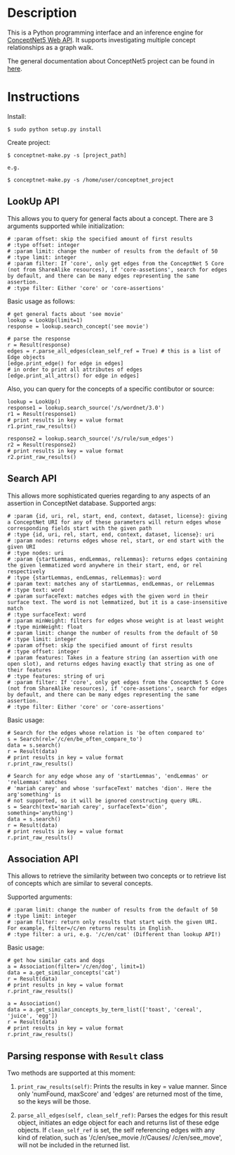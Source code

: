 Description
===========

This is a Python programming interface and an inference engine for [ConceptNet5 Web API](http://conceptnet5.media.mit.edu/). It supports investigating multiple concept relationships as a graph walk. 

The general documentation about ConceptNet5 project can be found in [here](https://github.com/commonsense/conceptnet5/wiki).

Instructions
============
Install:
    
    $ sudo python setup.py install

Create project:

    $ conceptnet-make.py -s [project_path]
    
    e.g.

    $ conceptnet-make.py -s /home/user/conceptnet_project


LookUp API
----------

This allows you to query for general facts about a concept. There are 3 arguments supported while initialization:

    # :param offset: skip the specified amount of first results
    # :type offset: integer
    # :param limit: change the number of results from the default of 50
    # :type limit: integer
    # :param filter: If 'core', only get edges from the ConceptNet 5 Core (not from ShareAlike resources), if 'core-assetions', search for edges by default, and there can be many edges representing the same assertion.
    # :type filter: Either 'core' or 'core-assertions'


Basic usage as follows:

    # get general facts about 'see movie'
    lookup = LookUp(limit=1)
    response = lookup.search_concept('see movie')
    
    # parse the response
    r = Result(response)
    edges = r.parse_all_edges(clean_self_ref = True) # this is a list of Edge objects
    [edge.print_edge() for edge in edges]
    # in order to print all attributes of edges
    [edge.print_all_attrs() for edge in edges]


Also, you can query for the concepts of a specific contibutor or source:

    lookup = LookUp()
    response1 = lookup.search_source('/s/wordnet/3.0')
    r1 = Result(response1)
    # print results in key = value format 
    r1.print_raw_results()
    
    response2 = lookup.search_source('/s/rule/sum_edges')
    r2 = Result(response2)
    # print results in key = value format 
    r2.print_raw_results()

Search API
----------

This allows more sophisticated queries regarding to any aspects of an assertion in ConceptNet database. Supported args:

    # :param {id, uri, rel, start, end, context, dataset, license}: giving a ConceptNet URI for any of these parameters will return edges whose corresponding fields start with the given path
    # :type {id, uri, rel, start, end, context, dataset, license}: uri
    # :param nodes: returns edges whose rel, start, or end start with the given URI
    # :type nodes: uri
    # :param {startLemmas, endLemmas, relLemmas}: returns edges containing the given lemmatized word anywhere in their start, end, or rel respectively
    # :type {startLemmas, endLemmas, relLemmas}: word
    # :param text: matches any of startLemmas, endLemmas, or relLemmas 
    # :type text: word
    # :param surfaceText: matches edges with the given word in their surface text. The word is not lemmatized, but it is a case-insensitive match
    # :type surfaceText: word
    # :param minWeight: filters for edges whose weight is at least weight
    # :type minWeight: float
    # :param limit: change the number of results from the default of 50
    # :type limit: integer
    # :param offset: skip the specified amount of first results
    # :type offset: integer 
    # :param features: Takes in a feature string (an assertion with one open slot), and returns edges having exactly that string as one of their features
    # :type features: string of uri
    # :param filter: If 'core', only get edges from the ConceptNet 5 Core (not from ShareAlike resources), if 'core-assetions', search for edges by default, and there can be many edges representing the same assertion.
    # :type filter: Either 'core' or 'core-assertions'


Basic usage:
   
    # Search for the edges whose relation is 'be often compared to'
    s = Search(rel='/c/en/be_often_compare_to')
    data = s.search()
    r = Result(data)
    # print results in key = value format 
    r.print_raw_results()
    
    # Search for any edge whose any of 'startLemmas', 'endLemmas' or 'relLemmas' matches 
    # 'mariah carey' and whose 'surfaceText' matches 'dion'. Here the arg'something' is 
    # not supported, so it will be ignored constructing query URL.
    s = Search(text='mariah carey', surfaceText='dion', something='anything')
    data = s.search()
    r = Result(data)
    # print results in key = value format 
    r.print_raw_results()

Association API
---------------

This allows to retrieve the similarity between two concepts or to retrieve list of concepts which are similar to several concepts.

Supported arguments:

    # :param limit: change the number of results from the default of 50
    # :type limit: integer
    # :param filter: return only results that start with the given URI. For example, filter=/c/en returns results in English.
    # :type filter: a uri, e.g. '/c/en/cat' (Different than lookup API!)


Basic usage:

    # get how similar cats and dogs 
    a = Association(filter='/c/en/dog', limit=1)
    data = a.get_similar_concepts('cat')
    r = Result(data)
    # print results in key = value format 
    r.print_raw_results()
    
    a = Association()
    data = a.get_similar_concepts_by_term_list(['toast', 'cereal', 'juice', 'egg'])
    r = Result(data)
    # print results in key = value format 
    r.print_raw_results()


Parsing response with `Result` class
----------------------------------

Two methods are supported at this moment:

1. `print_raw_results(self)`: Prints the results in key = value manner. Since only 'numFound, maxScore' and 'edges' are returned most of the time, so the keys will be those.

2. `parse_all_edges(self, clean_self_ref)`: Parses the edges for this result object, initiates an edge object for each and returns list of these edge objects. If `clean_self_ref` is set, the self referencing edges with any kind of relation, such as '/c/en/see_movie /r/Causes/ /c/en/see_move', will not be included in the returned list.
